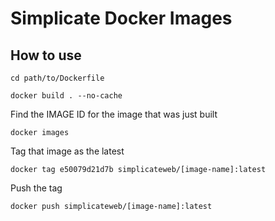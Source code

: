 # Simplicate Docker Images

## How to use

    cd path/to/Dockerfile

    docker build . --no-cache

Find the IMAGE ID for the image that was just built

    docker images 

Tag that image as the latest

    docker tag e50079d21d7b simplicateweb/[image-name]:latest

Push the tag

    docker push simplicateweb/[image-name]:latest
